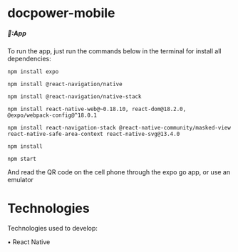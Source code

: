 # docpower-mobile

##### 📱:App

To run the app, just run the commands below in the terminal for install all dependencies:

```shell
npm install expo
```

```shell
npm install @react-navigation/native
```

```shell
npm install @react-navigation/native-stack
```

```shell
npm install react-native-web@~0.18.10, react-dom@18.2.0, @expo/webpack-config@^18.0.1
```

```shell
npm install react-navigation-stack @react-native-community/masked-view react-native-safe-area-context react-native-svg@13.4.0
```

```shell
npm install
```

```shell
npm start
```

And read the QR code on the cell phone through the expo go app, or use an emulator

# Technologies

Technologies used to develop:

• React Native
